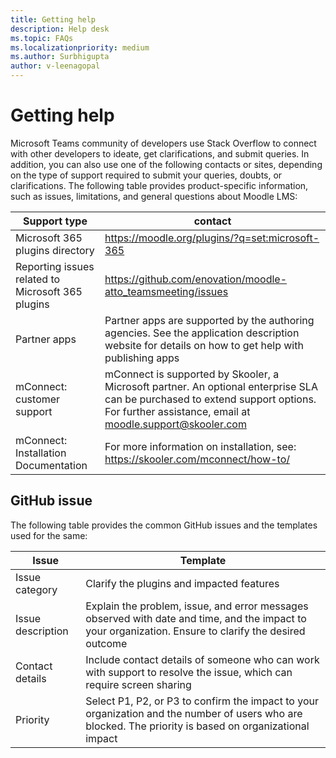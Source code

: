 ```yaml
---
title: Getting help
description: Help desk
ms.topic: FAQs
ms.localizationpriority: medium
ms.author: Surbhigupta
author: v-leenagopal
---
```


# Getting help

Microsoft Teams community of developers use Stack Overflow to connect with other developers to ideate, get clarifications, and submit queries. In addition, you can also use one of the following contacts or sites, depending on the type of support required to submit your queries, doubts, or clarifications. The following table provides product-specific information, such as issues, limitations, and general questions about Moodle LMS:

|Support type| contact|
|------------|--------|
| Microsoft 365 plugins directory| https://moodle.org/plugins/?q=set:microsoft-365|
| Reporting issues related to Microsoft 365 plugins| https://github.com/enovation/moodle-atto_teamsmeeting/issues| 
| Partner apps| Partner apps are supported by the authoring agencies. See the application description website for details on how to get help with publishing apps|
| mConnect: customer support| mConnect is supported by Skooler, a Microsoft partner. An optional enterprise SLA can be purchased to extend support options. For further assistance, email at moodle.support@skooler.com|
| mConnect: Installation Documentation| For more information on installation, see: https://skooler.com/mconnect/how-to/|
   
## GitHub issue

The following table provides the common GitHub issues and the templates used for the same:

|Issue| Template|
|-----|---------|
| Issue category| Clarify the plugins and impacted features|
| Issue description| Explain the problem, issue, and error messages observed with date and time, and the impact to your organization. Ensure to clarify the desired outcome|
| Contact details| Include contact details of someone who can work with support to resolve the issue, which can require screen sharing|
| Priority| Select P1, P2, or P3 to confirm the impact to your organization and the number of users who are blocked. The priority is based on organizational impact|


